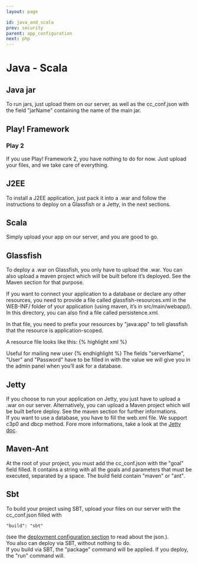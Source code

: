 ```yaml
---
layout: page

id: java_and_scala
prev: security 
parent: app_configuration
next: php
---
```


Java - Scala
============

Java jar
--------

To run jars, just upload them on our server, as well as the cc_conf.json with the field "jarName" containing the name of the main jar.

Play! Framework
---------------

### Play 2


If you use Play! Framework 2, you have nothing to do for now. Just upload your files, and we take care of everything.

J2EE
----

To install a J2EE application, just pack it into a .war and follow the instructions to deploy on a Glassfish or a Jetty, in the next sections.

Scala
-----

Simply upload your app on our server, and you are good to go.

Glassfish
---------

To deploy a .war on Glassfish, you only have to upload the .war. You can also
upload a maven project which will be built before it’s deployed. See the Maven
section for that purpose.

If you want to connect your application to a database or declare any other
resources, you need to provide a file called glassfish-resources.xml in the WEB-INF/
folder of your application (using maven, it’s in src/main/webapp/). In this directory, you can also find a file called persistence.xml.  

In that file, you need to prefix your resources by "java:app" to tell glassfish
that the resource is application-scoped.

A resource file looks like this:
{% highlight xml %}
<?xml version="1.0" encoding="UTF-8"?>
<!DOCTYPE resources PUBLIC "-//GlassFish.org//DTD GlassFish Application Server 3.1 Resource Definitions//EN" "http://glassfish.org/dtds/glassfish-resources_1_5.dtd">
<resources>
<!-- JDBC connection pool definition example -->
<jdbc-connection-pool name="java:app/jdbc/test-pool" res-type="javax.sql.DataSource"
      datasource-classname="org.apache.derby.jdbc.ClientDataSource"
      pool-resize-quantity="1" max-pool-size="5" steady-pool-size="0"
      statement-timeout-in-seconds="60" >
	<property name="serverName" value="localhost" />
	<property name="portNumber" value="1527" />
	<property name="dataBaseName" value="sun-appserv-samples" />
	<property name="User" value="APP" />
	<property name="Password" value="APP" />
	<property name="connectionAttributes" value=";create=true" />
	<property name="driverType" value="4" />
</jdbc-connection-pool>
<jdbc-resource jndi-name="jdbc/test-ds" pool-name="java:app/jdbc/test-pool" />
<!-- JMS resource definition example -->
<admin-object-resource enabled="true" jndi-name="java:app/jms/exampleQueue" object-type="user" res-adapter="jmsra" res-type="javax.jms.Queue">
	<description>Useful for mailing new user</description>
	<property name="Name" value="new_examplequeue_repo"/>
</admin-object-resource>
<connector-resource enabled="true" jndi-name="jms/example" object-type="user" pool-name="jms/example">
</connector-resource>
<connector-connection-pool associate-with-thread="false" connection-creation-retry-attempts="0"
       connection-creation-retry-interval-in-seconds="10" connection-definition-name="javax.jms.ConnectionFactory"
       connection-leak-reclaim="false" connection-leak-timeout-in-seconds="0" 
       fail-all-connections="false" idle-timeout-in-seconds="300"
       is-connection-validation-required="false" lazy-connection-association="false" 
       lazy-connection-enlistment="false" match-connections="true" max-connection-usage-count="0" 
       max-pool-size="32" max-wait-time-in-millis="60000"
       name="jms/example" pool-resize-quantity="2" resource-adapter-name="jmsra" steady-pool-size="8"
       validate-atmost-once-period-in-seconds="0"/>
</resources>
{% endhighlight %}
The fields "serverName", "User" and "Password" have to be filled in with the value we will give you in the admin panel when you’ll ask for a database.

Jetty
-----

If you choose to run your application on Jetty, you just have to upload a .war on our server. Alternatively, you can upload a Maven project which will be built before deploy. See the maven section for further informations.  
If you want to use a database, you have to fill the web.xml file. We support c3p0 and dbcp method. Fore more informations, take a look at the [Jetty doc](http://docs.codehaus.org/display/JETTY/DataSource+Examples).

Maven-Ant
----------

At the root of your project, you must add the cc_conf.json with the "goal" field filled. It contains a string with all the goals and parameters that must be executed, separated by a space. The build field contain "maven" or "ant". 

Sbt
---

To build your project using SBT, upload your files on our server with the cc_conf.json filled with 
    
    "build": "sbt"
  
(see the [deployment configuration section](/app-configuration/cc-conf.html) to read about the json.).  
You also can deploy via SBT, without nothing to do.  
If you build via SBT, the "package" command will be applied. If you deploy, the "run" command will.
